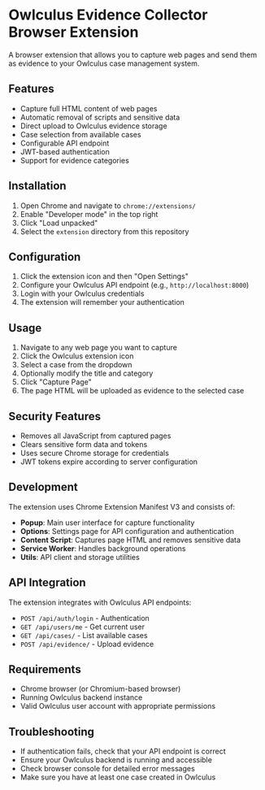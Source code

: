 # Owlculus Evidence Collector Browser Extension

A browser extension that allows you to capture web pages and send them as evidence to your Owlculus case management system.

## Features

- Capture full HTML content of web pages
- Automatic removal of scripts and sensitive data
- Direct upload to Owlculus evidence storage
- Case selection from available cases
- Configurable API endpoint
- JWT-based authentication
- Support for evidence categories

## Installation

1. Open Chrome and navigate to `chrome://extensions/`
2. Enable "Developer mode" in the top right
3. Click "Load unpacked"
4. Select the `extension` directory from this repository

## Configuration

1. Click the extension icon and then "Open Settings"
2. Configure your Owlculus API endpoint (e.g., `http://localhost:8000`)
3. Login with your Owlculus credentials
4. The extension will remember your authentication

## Usage

1. Navigate to any web page you want to capture
2. Click the Owlculus extension icon
3. Select a case from the dropdown
4. Optionally modify the title and category
5. Click "Capture Page"
6. The page HTML will be uploaded as evidence to the selected case

## Security Features

- Removes all JavaScript from captured pages
- Clears sensitive form data and tokens
- Uses secure Chrome storage for credentials
- JWT tokens expire according to server configuration

## Development

The extension uses Chrome Extension Manifest V3 and consists of:

- **Popup**: Main user interface for capture functionality
- **Options**: Settings page for API configuration and authentication
- **Content Script**: Captures page HTML and removes sensitive data
- **Service Worker**: Handles background operations
- **Utils**: API client and storage utilities

## API Integration

The extension integrates with Owlculus API endpoints:

- `POST /api/auth/login` - Authentication
- `GET /api/users/me` - Get current user
- `GET /api/cases/` - List available cases
- `POST /api/evidence/` - Upload evidence

## Requirements

- Chrome browser (or Chromium-based browser)
- Running Owlculus backend instance
- Valid Owlculus user account with appropriate permissions

## Troubleshooting

- If authentication fails, check that your API endpoint is correct
- Ensure your Owlculus backend is running and accessible
- Check browser console for detailed error messages
- Make sure you have at least one case created in Owlculus